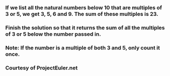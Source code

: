 ### If we list all the natural numbers below 10 that are multiples of 3 or 5, we get 3, 5, 6 and 9. The sum of these multiples is 23.

### Finish the solution so that it returns the sum of all the multiples of 3 or 5 below the number passed in.

### Note: If the number is a multiple of both 3 and 5, only count it once.

### Courtesy of ProjectEuler.net
